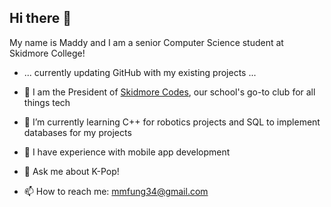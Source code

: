 ## Hi there 👋

My name is Maddy and I am a senior Computer Science student at Skidmore College!

- ... currently updating GitHub with my existing projects ...

- 🌟 I am the President of [Skidmore Codes](https://www.linkedin.com/company/skidmore-codes), our school's go-to club for all things tech
- 🌱 I’m currently learning C++ for robotics projects and SQL to implement databases for my projects
- 📲 I have experience with mobile app development
- 💬 Ask me about K-Pop!
- 📫 How to reach me: mmfung34@gmail.com

<!--
**miscmei/miscmei** is a ✨ _special_ ✨ repository because its `README.md` (this file) appears on your GitHub profile.

Here are some ideas to get you started:

- 🔭 I’m currently working on ...
- 🌱 I’m currently learning ...
- 👯 I’m looking to collaborate on ...
- 🤔 I’m looking for help with ...
- 💬 Ask me about ...
- 📫 How to reach me: ...
- 😄 Pronouns: ...
- ⚡ Fun fact: ...
-->
